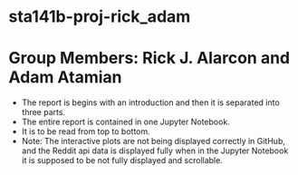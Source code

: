 # sta141b-proj-rick_adam
# Group Members: Rick J. Alarcon and Adam Atamian
- The report is begins with an introduction and then it is separated into three parts.
- The entire report is contained in one Jupyter Notebook.
- It is to be read from top to bottom.
- Note: The interactive plots are not being displayed correctly in GitHub, and the Reddit api data is displayed fully when in the Jupyter Notebook it is supposed to be not fully displayed and scrollable.
